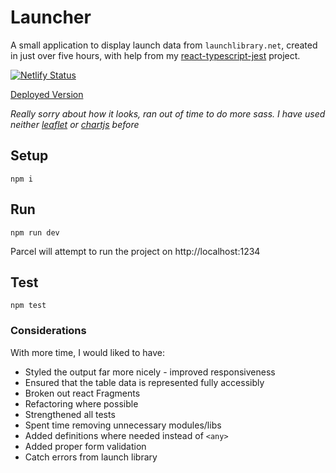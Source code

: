 # Launcher
A small application to display launch data from `launchlibrary.net`, created in just over five hours, with help from my [react-typescript-jest](https://github.com/lanoid/react-typescript-jest) project.

[![Netlify Status](https://api.netlify.com/api/v1/badges/0dd6589c-44ab-4bd9-8308-1628300fdd64/deploy-status)](https://app.netlify.com/sites/inspiring-brattain-31eb28/deploys)

[Deployed Version](https://lanoid-launches.netlify.com)

*Really sorry about how it looks, ran out of time to do more sass.*
*I have used neither [leaflet](https://leafletjs.com) or [chartjs](https://www.chartjs.org) before*

## Setup

`npm i`

## Run

`npm run dev`

Parcel will attempt to run the project on http://localhost:1234

## Test

`npm test`

### Considerations

With more time, I would liked to have:

- Styled the output far more nicely - improved responsiveness
- Ensured that the table data is represented fully accessibly
- Broken out react Fragments
- Refactoring where possible
- Strengthened all tests
- Spent time removing unnecessary modules/libs
- Added definitions where needed instead of `<any>`
- Added proper form validation
- Catch errors from launch library
